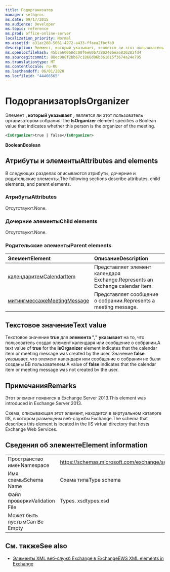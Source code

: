 ```yaml
---
title: Подорганизатор
manager: sethgros
ms.date: 09/17/2015
ms.audience: Developer
ms.topic: reference
ms.prod: office-online-server
localization_priority: Normal
ms.assetid: a31ac268-5061-4272-a433-ffaea2fbcfa9
description: Элемент, который указывает, является ли этот пользователь организатором собрания.
ms.openlocfilehash: 45b7a66068dc00f6e60b7380240bea6836282fd4
ms.sourcegitcommit: 88ec988f2bb67c1866d06b361615f3674a24e795
ms.translationtype: MT
ms.contentlocale: ru-RU
ms.lasthandoff: 06/01/2020
ms.locfileid: "44466565"
---
```

# <a name="isorganizer"></a><span data-ttu-id="25646-103">Подорганизатор</span><span class="sxs-lookup"><span data-stu-id="25646-103">IsOrganizer</span></span>

<span data-ttu-id="25646-104">Элемент **, который указывает** , является ли этот пользователь организатором собрания.</span><span class="sxs-lookup"><span data-stu-id="25646-104">The **IsOrganizer** element specifies a Boolean value that indicates whether this person is the organizer of the meeting.</span></span> 
  
```XML
<IsOrganizer>true | false</IsOrganizer>
```

 <span data-ttu-id="25646-105">**Boolean**</span><span class="sxs-lookup"><span data-stu-id="25646-105">**Boolean**</span></span>
## <a name="attributes-and-elements"></a><span data-ttu-id="25646-106">Атрибуты и элементы</span><span class="sxs-lookup"><span data-stu-id="25646-106">Attributes and elements</span></span>

<span data-ttu-id="25646-107">В следующих разделах описываются атрибуты, дочерние и родительские элементы.</span><span class="sxs-lookup"><span data-stu-id="25646-107">The following sections describe attributes, child elements, and parent elements.</span></span>
  
### <a name="attributes"></a><span data-ttu-id="25646-108">Атрибуты</span><span class="sxs-lookup"><span data-stu-id="25646-108">Attributes</span></span>

<span data-ttu-id="25646-109">Отсутствуют.</span><span class="sxs-lookup"><span data-stu-id="25646-109">None.</span></span>
  
### <a name="child-elements"></a><span data-ttu-id="25646-110">Дочерние элементы</span><span class="sxs-lookup"><span data-stu-id="25646-110">Child elements</span></span>

<span data-ttu-id="25646-111">Отсутствуют.</span><span class="sxs-lookup"><span data-stu-id="25646-111">None.</span></span>
  
### <a name="parent-elements"></a><span data-ttu-id="25646-112">Родительские элементы</span><span class="sxs-lookup"><span data-stu-id="25646-112">Parent elements</span></span>

|<span data-ttu-id="25646-113">**Элемент**</span><span class="sxs-lookup"><span data-stu-id="25646-113">**Element**</span></span>|<span data-ttu-id="25646-114">**Описание**</span><span class="sxs-lookup"><span data-stu-id="25646-114">**Description**</span></span>|
|:-----|:-----|
|[<span data-ttu-id="25646-115">календаритем</span><span class="sxs-lookup"><span data-stu-id="25646-115">CalendarItem</span></span>](calendaritem.md) <br/> |<span data-ttu-id="25646-116">Представляет элемент календаря Exchange.</span><span class="sxs-lookup"><span data-stu-id="25646-116">Represents an Exchange calendar item.</span></span>  <br/> |
|[<span data-ttu-id="25646-117">митингмессаже</span><span class="sxs-lookup"><span data-stu-id="25646-117">MeetingMessage</span></span>](meetingmessage.md) <br/> |<span data-ttu-id="25646-118">Представляет сообщение о собрании.</span><span class="sxs-lookup"><span data-stu-id="25646-118">Represents a meeting message.</span></span>  <br/> |
   
## <a name="text-value"></a><span data-ttu-id="25646-119">Текстовое значение</span><span class="sxs-lookup"><span data-stu-id="25646-119">Text value</span></span>

<span data-ttu-id="25646-120">Текстовое значение **true** для **элемента "," указывает** на то, что пользователь создал элемент календаря или сообщение о собрании.</span><span class="sxs-lookup"><span data-stu-id="25646-120">A text value of **true** for the **IsOrganizer** element indicates that the calendar item or meeting message was created by the user.</span></span> <span data-ttu-id="25646-121">Значение **false** указывает, что элемент календаря или сообщение о собрании не были созданы БВ пользователем.</span><span class="sxs-lookup"><span data-stu-id="25646-121">A value of **false** indicates that the calendar item or meeting message was not created bv the user.</span></span> 
  
## <a name="remarks"></a><span data-ttu-id="25646-122">Примечания</span><span class="sxs-lookup"><span data-stu-id="25646-122">Remarks</span></span>

<span data-ttu-id="25646-123">Этот элемент появился в Exchange Server 2013.</span><span class="sxs-lookup"><span data-stu-id="25646-123">This element was introduced in Exchange Server 2013.</span></span>
  
<span data-ttu-id="25646-124">Схема, описывающая этот элемент, находится в виртуальном каталоге IIS, в котором размещены веб-службы Exchange.</span><span class="sxs-lookup"><span data-stu-id="25646-124">The schema that describes this element is located in the IIS virtual directory that hosts Exchange Web Services.</span></span>
  
## <a name="element-information"></a><span data-ttu-id="25646-125">Сведения об элементе</span><span class="sxs-lookup"><span data-stu-id="25646-125">Element information</span></span>

|||
|:-----|:-----|
|<span data-ttu-id="25646-126">Пространство имен</span><span class="sxs-lookup"><span data-stu-id="25646-126">Namespace</span></span>  <br/> |https://schemas.microsoft.com/exchange/services/2006/types  <br/> |
|<span data-ttu-id="25646-127">Имя схемы</span><span class="sxs-lookup"><span data-stu-id="25646-127">Schema Name</span></span>  <br/> |<span data-ttu-id="25646-128">Схема типа</span><span class="sxs-lookup"><span data-stu-id="25646-128">Type schema</span></span>  <br/> |
|<span data-ttu-id="25646-129">Файл проверки</span><span class="sxs-lookup"><span data-stu-id="25646-129">Validation File</span></span>  <br/> |<span data-ttu-id="25646-130">Types. xsd</span><span class="sxs-lookup"><span data-stu-id="25646-130">types.xsd</span></span>  <br/> |
|<span data-ttu-id="25646-131">Может быть пустым</span><span class="sxs-lookup"><span data-stu-id="25646-131">Can Be Empty</span></span>  <br/> ||
   
## <a name="see-also"></a><span data-ttu-id="25646-132">См. также</span><span class="sxs-lookup"><span data-stu-id="25646-132">See also</span></span>



- [<span data-ttu-id="25646-133">Элементы XML веб-служб Exchange в Exchange</span><span class="sxs-lookup"><span data-stu-id="25646-133">EWS XML elements in Exchange</span></span>](ews-xml-elements-in-exchange.md)

